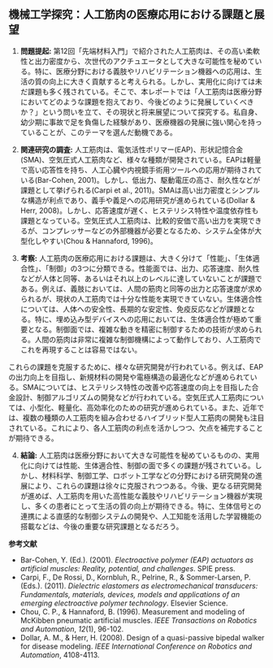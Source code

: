 ## 機械工学探究：人工筋肉の医療応用における課題と展望

1. **問題提起:**  第12回「先端材料入門」で紹介された人工筋肉は、その高い柔軟性と出力密度から、次世代のアクチュエータとして大きな可能性を秘めている。特に、医療分野における義肢やリハビリテーション機器への応用は、生活の質の向上に大きく貢献すると考えられる。しかし、実用化に向けては未だ課題も多く残されている。そこで、本レポートでは「人工筋肉は医療分野においてどのような課題を抱えており、今後どのように発展していくべきか？」という問いを立て、その現状と将来展望について探究する。私自身、幼少期に事故で足を負傷した経験があり、医療機器の発展に強い関心を持っていることが、このテーマを選んだ動機である。


2. **関連研究の調査:** 人工筋肉は、電気活性ポリマー(EAP)、形状記憶合金(SMA)、空気圧式人工筋肉など、様々な種類が開発されている。EAPは軽量で高い応答性を持ち、人工心臓や内視鏡手術用ツールへの応用が期待されている(Bar-Cohen, 2001)。しかし、低出力、駆動電圧の高さ、耐久性などが課題として挙げられる(Carpi et al., 2011)。SMAは高い出力密度とシンプルな構造が利点であり、義手や義足への応用研究が進められている(Dollar & Herr, 2008)。しかし、応答速度が遅く、ヒステリシス特性や温度依存性も課題となっている。空気圧式人工筋肉は、比較的安価で高い出力を実現できるが、コンプレッサーなどの外部機器が必要となるため、システム全体が大型化しやすい(Chou & Hannaford, 1996)。


3. **考察:** 人工筋肉の医療応用における課題は、大きく分けて「性能」、「生体適合性」、「制御」の3つに分類できる。性能面では、出力、応答速度、耐久性などが人体と同等、あるいはそれ以上のレベルに達していないことが課題である。例えば、義肢においては、人間の筋肉と同等の出力と応答速度が求められるが、現状の人工筋肉では十分な性能を実現できていない。生体適合性については、人体への安全性、長期的な安定性、免疫反応などが課題となる。特に、埋め込み型デバイスへの応用においては、生体適合性が極めて重要となる。制御面では、複雑な動きを精密に制御するための技術が求められる。人間の筋肉は非常に複雑な制御機構によって動作しており、人工筋肉でこれを再現することは容易ではない。

これらの課題を克服するために、様々な研究開発が行われている。例えば、EAPの出力向上を目指し、新規材料の開発や電極構造の最適化などが進められている。SMAについては、ヒステリシス特性の改善や応答速度の向上を目指した合金設計、制御アルゴリズムの開発などが行われている。空気圧式人工筋肉については、小型化、軽量化、高効率化のための研究が進められている。また、近年では、複数の種類の人工筋肉を組み合わせるハイブリッド型人工筋肉の開発も注目されている。これにより、各人工筋肉の利点を活かしつつ、欠点を補完することが期待できる。


4. **結論:** 人工筋肉は医療分野において大きな可能性を秘めているものの、実用化に向けては性能、生体適合性、制御の面で多くの課題が残されている。しかし、材料科学、制御工学、ロボット工学などの分野における研究開発の進展により、これらの課題は徐々に克服されつつある。今後、更なる研究開発が進めば、人工筋肉を用いた高性能な義肢やリハビリテーション機器が実現し、多くの患者にとって生活の質の向上が期待できる。特に、生体信号との連携による直感的な制御システムの開発や、人工知能を活用した学習機能の搭載などは、今後の重要な研究課題となるだろう。


**参考文献**

* Bar-Cohen, Y. (Ed.). (2001). *Electroactive polymer (EAP) actuators as artificial muscles: Reality, potential, and challenges*. SPIE press.
* Carpi, F., De Rossi, D., Kornbluh, R., Pelrine, R., & Sommer-Larsen, P. (Eds.). (2011). *Dielectric elastomers as electromechanical transducers: Fundamentals, materials, devices, models and applications of an emerging electroactive polymer technology*. Elsevier Science.
* Chou, C. P., & Hannaford, B. (1996). Measurement and modeling of McKibben pneumatic artificial muscles. *IEEE Transactions on Robotics and Automation*, *12*(1), 96-102.
* Dollar, A. M., & Herr, H. (2008). Design of a quasi-passive bipedal walker for disease modeling. *IEEE International Conference on Robotics and Automation*, 4108-4113.
